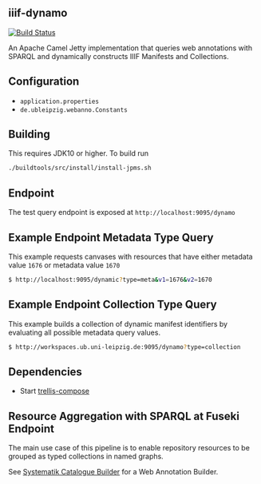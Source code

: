 ## iiif-dynamo

[![Build Status](https://travis-ci.org/ub-leipzig/iiif-dynamo.png?branch=master)](https://travis-ci.org/ub-leipzig/iiif-dynamo)

An Apache Camel Jetty implementation that queries web annotations with SPARQL and dynamically constructs 
IIIF Manifests and Collections.

## Configuration
 * `application.properties` 
 * `de.ubleipzig.webanno.Constants`

## Building
This requires JDK10 or higher.
To build run
```bash
./buildtools/src/install/install-jpms.sh
```

## Endpoint
The test query endpoint is exposed at `http://localhost:9095/dynamo`

## Example Endpoint Metadata Type Query
This example requests canvases with resources that have either metadata value `1676` or metadata value `1670`

```bash
$ http://localhost:9095/dynamic?type=meta&v1=1676&v2=1670
```

## Example Endpoint Collection Type Query
This example builds a collection of dynamic manifest identifiers by evaluating all possible metadata query values.

```bash
$ http://workspaces.ub.uni-leipzig.de:9095/dynamo?type=collection
```

## Dependencies
* Start [trellis-compose](https://github.com/trellis-ldp/trellis-deployment/blob/master/trellis-compose/trellis-app/1.9/docker-compose.yml) 

## Resource Aggregation with SPARQL at Fuseki Endpoint
The main use case of this pipeline is to enable repository resources to be grouped as typed collections in named graphs.    

See [Systematik Catalogue Builder](https://github.com/ub-leipzig/systematik-catalogue-builder) for a Web Annotation Builder.
